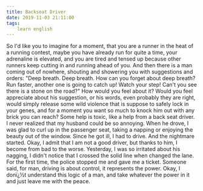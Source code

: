 ```yaml
---
title: Backseat Driver
date: 2019-11-03 21:11:00
tags:
    learn english
---
```

So I'd like you to imagine for a moment, that you are a runner in the heat of a running contest, maybe you have already run for quite a time, your adrenaline is elevated, and you are tired and tensed up because other runners keep cutting in and running ahead of you. And then there is a man coming out of nowhere, shouting and showering you with suggestions and orders: "Deep breath. Deep breath. How can you forget about deep breath? Run faster, another one is going to catch up! Watch your step! Can't you see there is a stone on the road?" How would you feel about it? Would you feel appreciate about his suggestion, or his words, even probably they are right, would simply release some wild violence that is suppose to safely lock in your genes, and for a moment you want so much to knock him out with any brick you can reach? Some help is toxic, like a help from a back seat driver. I never realized that my husband could be so annoying. When he drove, I was glad to curl up in the passenger seat, taking a napping or enjoying the beauty out of the window. Since he got ill, I had to drive. And the nightmare started. Okay, I admit that I am not a good driver, but thanks to him, I become from bad to the worse. Yesterday, I was so irritated about his nagging, I didn't notice that I crossed the solid line when changed the lane. For the first time, the police stopped me and gave me a ticket. Someone said, for man, driving is about control, it represents the power. Okay, I donï¿½t understand this logic of a man, and take whatever the power in it and just leave me with the peace.